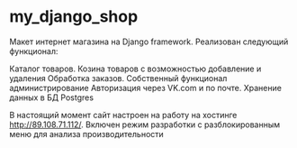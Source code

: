 # my_django_shop

Макет интернет магазина на Django framework. Реализован следующий функционал:

Каталог товаров.
Козина товаров с возможностью добавление и удаления
Обработка заказов.
Собственный функционал администрирование
Авторизация через VK.com и по почте.
Хранение данных в БД Postgres
 
В настоящий момент сайт настроен на работу на хостинге  http://89.108.71.112/. 
Включен режим разработки с разблокированным меню для анализа производительности
